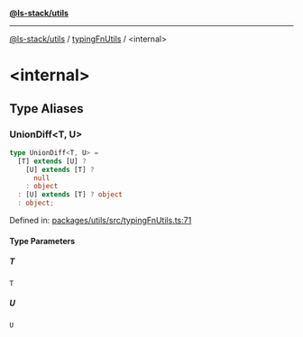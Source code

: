 [**@ls-stack/utils**](../README.md)

---

[@ls-stack/utils](../modules.md) / [typingFnUtils](README.md) / \<internal\>

# \<internal\>

## Type Aliases

### UnionDiff\<T, U\>

```ts
type UnionDiff<T, U> =
  [T] extends [U] ?
    [U] extends [T] ?
      null
    : object
  : [U] extends [T] ? object
  : object;
```

Defined in: [packages/utils/src/typingFnUtils.ts:71](https://github.com/lucasols/utils/blob/main/packages/utils/src/typingFnUtils.ts#L71)

#### Type Parameters

##### T

`T`

##### U

`U`
